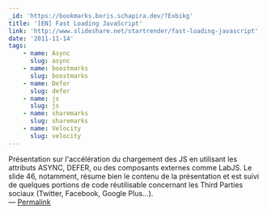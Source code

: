 ```yaml
---
_id: 'https://bookmarks.boris.schapira.dev/?Exbikg'
title: '[EN] Fast Loading JavaScript'
link: 'http://www.slideshare.net/startrender/fast-loading-javascript'
date: '2011-11-14'
tags:
    - name: Async
      slug: async
    - name: boostmarks
      slug: boostmarks
    - name: Defer
      slug: defer
    - name: js
      slug: js
    - name: sharemarks
      slug: sharemarks
    - name: Velocity
      slug: velocity
---
```


Présentation sur l'accélération du chargement des JS en utilisant les attributs
ASYNC, DEFER, ou des composants externes comme LabJS. Le slide 46, notamment,
résume bien le contenu de la présentation et est suivi de quelques portions de
code réutilisable concernant les Third Parties sociaux (Twitter, Facebook,
Google Plus...). <br>&#8212;
<a href="https://bookmarks.boris.schapira.dev/?Exbikg" title="Permalink">Permalink</a>
